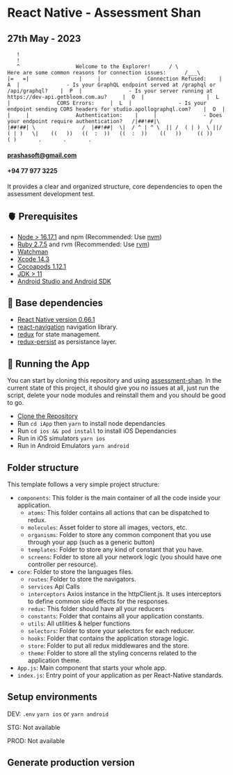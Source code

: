 # React Native - Assessment Shan

## 27th May - 2023

    
       !
       !
       ^                  Welcome to the Explorer!      / \                 Here are some common reasons for connection issues:      /___\                |=   =|                |     |               Connection Refused:    |  A  |               - Is your GraphQL endpoint served at /graphql or /api/graphql?    |  P  |               - Is your server running at https://dev-api.getbloom.com.au?     |  O  |                    |  L  |               CORS Errors:     |  L  |               - Is your endpoint sending CORS headers for studio.apollographql.com?    |  O  |                    |     |               Authentication:    |     |               - Does your endpoint require authentication?   /|##!##|\                / |##!##| \               /  |##!##|  \|  / ^ | ^ \  || /  ( | )  \ ||/   ( | )   \|    ((   ))   ((  :  ))   ((  :  ))    ((   ))     (( ))      ( )       .       .       .
#### [prashasoft@gmail.com](mailto:prashasoft@gmail.com)

#### +94 77 977 3225

It provides a clear and organized structure, core dependencies to open the assessment development test.

## 🫀 Prerequisites

- [Node > 16.17.1](https://nodejs.org) and npm (Recommended: Use [nvm](https://github.com/nvm-sh/nvm))
- [Ruby 2.7.5](https://www.ruby-lang.org/en/) and rvm (Recommended: Use [rvm](https://rvm.io/))
- [Watchman](https://facebook.github.io/watchman)
- [Xcode 14.3](https://developer.apple.com/xcode)
- [Cocoapods 1.12.1](https://cocoapods.org)
- [JDK > 11](https://www.oracle.com/java/technologies/javase-jdk11-downloads.html)
- [Android Studio and Android SDK](https://developer.android.com/studio)

## 🍒 Base dependencies

- [React Native version 0.66.1](https://reactnative.dev)
- [react-navigation](https://reactnavigation.org/) navigation library.
- [redux](https://redux.js.org/) for state management.
- [redux-persist](https://github.com/rt2zz/redux-persist) as persistance layer.

## 🚀 Running the App

You can start by cloning this repository and using [assessment-shan](https://github.com/shandhiviyarajan/interview-assessment-shan). In the current state of this project, it should give you no issues at all, just run the script, delete your node modules and reinstall them and you should be good to go.

- [Clone the Repository](https://github.com/shandhiviyarajan/interview-assessment-shan)
- Run `cd iApp` then `yarn` to install node dependancies
- Run `cd ios && pod install` to install iOS Dependancies
- Run in iOS simulators `yarn ios`
- Run in Android Emulators `yarn android`

## Folder structure

This template follows a very simple project structure:

- `components`: This folder is the main container of all the code inside your application.
  - `atoms`: This folder contains all actions that can be dispatched to redux.
  - `molecules`: Asset folder to store all images, vectors, etc.
  - `organisms`: Folder to store any common component that you use through your app (such as a generic button)
  - `templates`: Folder to store any kind of constant that you have.
  - `screens`: Folder to store all your network logic (you should have one controller per resource).
- `core`: Folder to store the languages files.
  - `routes`: Folder to store the navigators.
  - `services` Api Calls
  - `interceptors` Axios instance in the httpClient.js. It uses interceptors to define common side effects for the responses.
  - `redux`: This folder should have all your reducers
  - `constants`: Folder that contains all your application constants.
  - `utils`: All utilities & helper functions
  - `selectors`: Folder to store your selectors for each reducer.
  - `hooks`: Folder that contains the application storage logic.
  - `store`: Folder to put all redux middlewares and the store.
  - `theme`: Folder to store all the styling concerns related to the application theme.
- `App.js`: Main component that starts your whole app.
- `index.js`: Entry point of your application as per React-Native standards.

## Setup environments

DEV: `.env` `yarn ios` or `yarn android`

STG: Not available

PROD: Not available

## Generate production version
